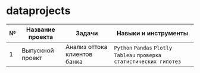 # dataprojects
| №| Название проекта | Задачи                                                    | Навыки и инструменты           |  
|-----------|-------------------|------------------------------------------------------------------|-----------------------------------|
|1              |Выпускной проект|Анализ оттока клиентов банка|`Python` `Pandas` `Plotly` `Tableau` `проверка статистических гипотез`|
